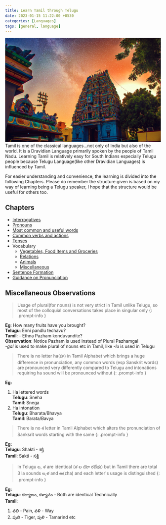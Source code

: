 ```yaml
---
title: Learn Tamil through Telugu
date: 2023-01-15 11:22:00 +0530
categories: [Languages]
tags: [general, language]
---
```


![Tamil Nadu Temple Cover photo](/assets/img/learn-tamil-cover.jpg)
Tamil is one of the classical languages...not only of India but also of the world. It is a Dravidian Language primarily spoken by the people of Tamil Nadu.
Learning Tamil is relatively easy for South Indians especially Telugu people because Telugu Language(like other Dravidian Languages) is influenced by Tamil.  

For easier understanding and convenience, the learning is divided into the following Chapters.
Please do remember the structure given is based on my way of learning being a Telugu speaker, I hope that the structure would be useful 
for others too.

## Chapters
- [Interrogatives](/posts/learn-tamil-interrogatives/)
- [Pronouns](/posts/learn-tamil-pronouns/)
- [Most common and useful words](/posts/learn-tamil-common-words/)
- [Common verbs and actions](/posts/learn-tamil-common-verbs/)
- [Tenses](/posts/learn-tamil-tenses/)
- Vocabulary
  + [Vegetables, Food Items and Groceries](/posts/learn-tamil-vocabulary-foods/)
  + [Relations](/posts/learn-tamil-vocabulary-relations/)
  + [Animals](/posts/learn-tamil-vocabulary-animals/)
  + [Miscellaneous](/posts/learn-tamil-vocabulary-miscellaneous/)
- [Sentence Formation](/posts/learn-tamil-sentence-formation/)
- [Guidance on Pronunciation](/posts/learn-tamil-pronunciation/)

## Miscellaneous Observations

> Usage of plural(for nouns) is not very strict in Tamil unlike Telugu, so most of the colloquial conversations takes place in singular only
{: .prompt-info }

**Eg**: How many fruits have you brought?  
**Telugu**: Enni pandlu techavu?  
**Tamil**: - Ethna Pazham konduvandite?  
**Observation**: Notice Pazham is used instead of Plural Pazhamgal  
*-gal* is used to make plural of nouns etc in Tamil, like *-lu* is used in Telugu

> There is no letter ha(హ) in Tamil Alphabet which brings a huge difference in pronunciation, any common words (esp Sanskrit words) are pronounced very differently compared to Telugu and intonations requiring ha sound will be pronounced without
{: .prompt-info }

**Eg:**
1. Ha lettered words  
**Telugu**: Sneha  
**Tamil**: Snega  
2. Ha intonation  
**Telugu**: Bharata/Bhavya  
**Tamil**: Barata/Bavya  

> There is no శ letter in Tamil Alphabet which alters the pronunciation of Sanksrit words starting with the same
{: .prompt-info }

**Eg:**  
**Telugu**: Shakti - శక్తి  
**Tamil**: Sakti - సక్తి

> In Telugu ల, ళ are identical (ళ ల యో రబేధః) but in Tamil there are total 3 la sounds ల,ళ and ఱ(zha) and each letter's usage is distinguished
{: .prompt-info }

**Eg:**  
**Telugu**: కల్యాణం, కళ్యానం - Both are identical Technically  
**Tamil**: 
1. వలి - Pain, వళి - Way
2. పులి - Tiger, పుళి - Tamarind etc
